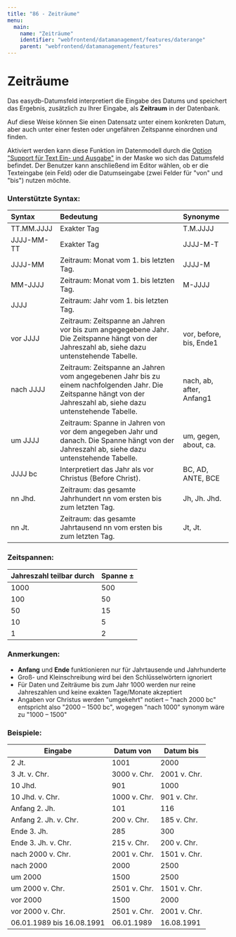 ```yaml
---
title: "86 - Zeiträume"
menu:
  main:
    name: "Zeiträume"
    identifier: "webfrontend/datamanagement/features/daterange"
    parent: "webfrontend/datamanagement/features"
---
```

# Zeiträume

Das easydb-Datumsfeld interpretiert die Eingabe des Datums und speichert das Ergebnis, zusätzlich zu Ihrer Eingabe, als **Zeitraum** in der Datenbank.

Auf diese Weise können Sie einen Datensatz unter einem konkreten Datum, aber auch unter einer festen oder ungefähren Zeitspanne einordnen und finden.

Aktiviert werden kann diese Funktion im Datenmodell durch die [Option "Support für Text Ein- und Ausgabe"](../../../administration/datamodel/mask/) in der Maske wo sich das Datumsfeld befindet. Der Benutzer kann anschließend im Editor wählen, ob er die Texteingabe (ein Feld) oder die Datumseingabe (zwei Felder für "von" und "bis") nutzen möchte.



### Unterstützte Syntax:

| Syntax     | Bedeutung                                                    | Synonyme                 |
| :--------- | :----------------------------------------------------------- | :----------------------- |
| TT.MM.JJJJ | Exakter Tag                                                  | T.M.JJJJ                 |
| JJJJ-MM-TT | Exakter Tag                                                  | JJJJ-M-T                 |
| JJJJ-MM    | Zeitraum: Monat vom 1. bis letzten Tag.                      | JJJJ-M                   |
| MM-JJJJ    | Zeitraum: Monat vom 1. bis letzten Tag.                      | M-JJJJ                   |
| JJJJ       | Zeitraum: Jahr vom 1. bis letzten Tag.                       |                          |
| vor JJJJ   | Zeitraum: Zeitspanne an Jahren vor bis zum angegegebene Jahr. Die Zeitspanne hängt von der Jahreszahl ab, siehe dazu untenstehende Tabelle. | vor, before, bis, Ende1  |
| nach JJJJ  | Zeitraum: Zeitspanne an Jahren vom angegebenen Jahr bis zu einem nachfolgenden Jahr. Die Zeitspanne hängt von der Jahreszahl ab, siehe dazu untenstehende Tabelle. | nach, ab, after, Anfang1 |
| um JJJJ    | Zeitraum: Spanne in Jahren von vor dem angegeben Jahr und danach. Die Spanne hängt von der Jahreszahl ab, siehe dazu untenstehende Tabelle. | um, gegen, about, ca.    |
| JJJJ bc    | Interpretiert das Jahr als vor Christus (Before Christ).     | BC, AD, ANTE, BCE        |
| nn Jhd.    | Zeitraum: das gesamte Jahrhundert nn vom ersten bis zum letzten Tag. | Jh, Jh. Jhd.             |
| nn Jt.     | Zeitraum: das gesamte Jahrtausend nn vom ersten bis zum letzten Tag. | Jt, Jt.                  |



### Zeitspannen:

| Jahreszahl teilbar durch | Spanne ± |
| :----------------------- | :------- |
| 1000                     | 500      |
| 100                      | 50       |
| 50                       | 15       |
| 10                       | 5        |
| 1                        | 2        |



### Anmerkungen:

- **Anfang** und **Ende** funktionieren nur für Jahrtausende und Jahrhunderte
- Groß- und Kleinschreibung wird bei den Schlüsselwörtern ignoriert
- Für Daten und Zeiträume bis zum Jahr 1000 werden nur reine Jahreszahlen und keine exakten Tage/Monate akzeptiert
- Angaben vor Christus werden "umgekehrt" notiert – "nach 2000 bc" entspricht also "2000 – 1500 bc", wogegen "nach 1000" synonym wäre zu "1000 – 1500"



### Beispiele:

| Eingabe                   | Datum von    | Datum bis    |
| ------------------------- | ------------ | ------------ |
| 2 Jt.                     | 1001         | 2000         |
| 3 Jt. v. Chr.             | 3000 v. Chr. | 2001 v. Chr. |
| 10 Jhd.                   | 901          | 1000         |
| 10 Jhd. v. Chr.           | 1000 v. Chr. | 901 v. Chr.  |
| Anfang 2. Jh.             | 101          | 116          |
| Anfang 2. Jh. v. Chr.     | 200 v. Chr.  | 185 v. Chr.  |
| Ende 3. Jh.               | 285          | 300          |
| Ende 3. Jh. v. Chr.       | 215 v. Chr.  | 200 v. Chr.  |
| nach 2000 v. Chr.         | 2001 v. Chr. | 1501 v. Chr. |
| nach 2000                 | 2000         | 2500         |
| um 2000                   | 1500         | 2500         |
| um 2000 v. Chr.           | 2501 v. Chr. | 1501 v. Chr. |
| vor 2000                  | 1500         | 2000         |
| vor 2000 v. Chr.          | 2501 v. Chr. | 2001 v. Chr. |
| 06.01.1989 bis 16.08.1991 | 06.01.1989   | 16.08.1991   |

